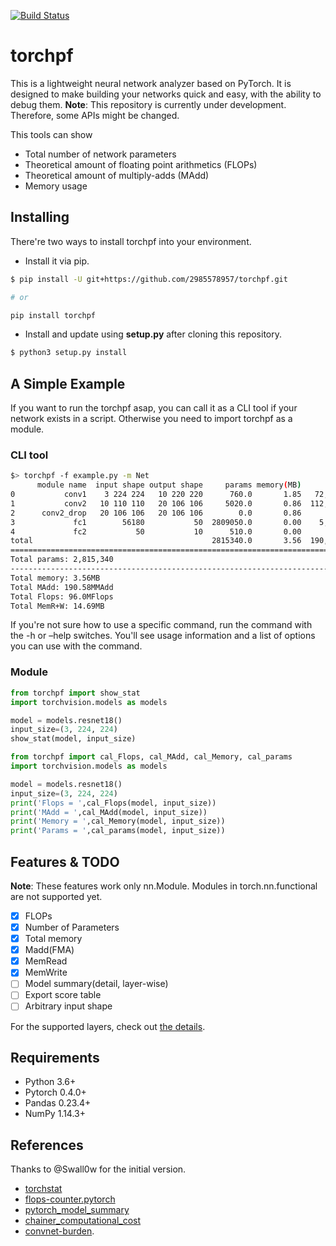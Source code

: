 [![Build Status](https://travis-ci.com/2985578957/torchpf.svg?branch=master)](https://travis-ci.com/2985578957/torchpf)

# torchpf
This is a lightweight neural network analyzer based on PyTorch.
It is designed to make building your networks quick and easy, with the ability to debug them.
**Note**: This repository is currently under development. Therefore, some APIs might be changed.

This tools can show

* Total number of network parameters
* Theoretical amount of floating point arithmetics (FLOPs)
* Theoretical amount of multiply-adds (MAdd)
* Memory usage

## Installing
There're two ways to install torchpf into your environment.
* Install it via pip.
```bash
$ pip install -U git+https://github.com/2985578957/torchpf.git

# or 

pip install torchpf
```

* Install and update using **setup.py** after cloning this repository.
```bash
$ python3 setup.py install
```

## A Simple Example
If you want to run the torchpf asap, you can call it as a CLI tool if your network exists in a script.
Otherwise you need to import torchpf as a module.

### CLI tool
```bash
$> torchpf -f example.py -m Net
      module name  input shape output shape     params memory(MB)           MAdd         Flops  MemRead(B)  MemWrite(B) duration[%]   MemR+W(B)
0           conv1    3 224 224   10 220 220      760.0       1.85   72,600,000.0  36,784,000.0    605152.0    1936000.0      57.49%   2541152.0
1           conv2   10 110 110   20 106 106     5020.0       0.86  112,360,000.0  56,404,720.0    504080.0     898880.0      26.62%   1402960.0
2      conv2_drop   20 106 106   20 106 106        0.0       0.86            0.0           0.0         0.0          0.0       4.09%         0.0
3             fc1        56180           50  2809050.0       0.00    5,617,950.0   2,809,000.0  11460920.0        200.0      11.58%  11461120.0
4             fc2           50           10      510.0       0.00          990.0         500.0      2240.0         40.0       0.22%      2280.0
total                                        2815340.0       3.56  190,578,940.0  95,998,220.0      2240.0         40.0     100.00%  15407512.0
===============================================================================================================================================
Total params: 2,815,340
-----------------------------------------------------------------------------------------------------------------------------------------------
Total memory: 3.56MB
Total MAdd: 190.58MMAdd
Total Flops: 96.0MFlops
Total MemR+W: 14.69MB
```

If you're not sure how to use a specific command, run the command with the -h or –help switches.
You'll see usage information and a list of options you can use with the command.

### Module
```python
from torchpf import show_stat
import torchvision.models as models

model = models.resnet18()
input_size=(3, 224, 224)
show_stat(model, input_size)
```

```python
from torchpf import cal_Flops, cal_MAdd, cal_Memory, cal_params
import torchvision.models as models

model = models.resnet18()
input_size=(3, 224, 224)
print('Flops = ',cal_Flops(model, input_size))
print('MAdd = ',cal_MAdd(model, input_size))
print('Memory = ',cal_Memory(model, input_size))
print('Params = ',cal_params(model, input_size))
```

## Features & TODO
**Note**: These features work only nn.Module. Modules in torch.nn.functional are not supported yet.
- [x] FLOPs
- [x] Number of Parameters
- [x] Total memory
- [x] Madd(FMA)
- [x] MemRead
- [x] MemWrite
- [ ] Model summary(detail, layer-wise)
- [ ] Export score table
- [ ] Arbitrary input shape

For the supported layers, check out [the details](./detail.md).


## Requirements
* Python 3.6+
* Pytorch 0.4.0+
* Pandas 0.23.4+
* NumPy 1.14.3+

## References
Thanks to @Swall0w for the initial version.
* [torchstat](https://github.com/Swall0w/torchstat)
* [flops-counter.pytorch](https://github.com/sovrasov/flops-counter.pytorch)
* [pytorch_model_summary](https://github.com/ceykmc/pytorch_model_summary)
* [chainer_computational_cost](https://github.com/belltailjp/chainer_computational_cost)
* [convnet-burden](https://github.com/albanie/convnet-burden).
